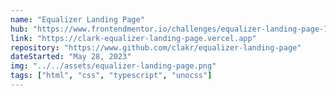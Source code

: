 ```yaml
---
name: "Equalizer Landing Page"
hub: "https://www.frontendmentor.io/challenges/equalizer-landing-page-7VJ4gp3DE"
link: "https://clark-equalizer-landing-page.vercel.app"
repository: "https://www.github.com/clakr/equalizer-landing-page"
dateStarted: "May 28, 2023"
img: "../../assets/equalizer-landing-page.png"
tags: ["html", "css", "typescript", "unocss"]
---
```

